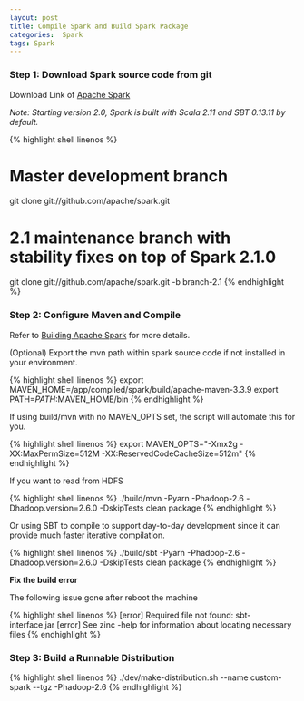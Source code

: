 ```yaml
---
layout: post
title: Compile Spark and Build Spark Package
categories:  Spark
tags: Spark
---
```


### Step 1: Download Spark source code from git

Download Link of [Apache Spark](http://spark.apache.org/downloads.html)

*Note: Starting version 2.0, Spark is built with Scala 2.11 and SBT 0.13.11 by default.*

{% highlight shell linenos %}
# Master development branch
git clone git://github.com/apache/spark.git

# 2.1 maintenance branch with stability fixes on top of Spark 2.1.0
git clone git://github.com/apache/spark.git -b branch-2.1
{% endhighlight %}

### Step 2: Configure Maven and Compile

Refer to [Building Apache Spark](http://spark.apache.org/docs/latest/building-spark.html) for more details.

(Optional) Export the mvn path within spark source code  if not installed in your environment.

{% highlight shell linenos %}
export MAVEN_HOME=/app/compiled/spark/build/apache-maven-3.3.9
export PATH=$PATH:$MAVEN_HOME/bin
{% endhighlight %}

If using build/mvn with no MAVEN_OPTS set, the script will automate this for you.

{% highlight shell linenos %}
export MAVEN_OPTS="-Xmx2g -XX:MaxPermSize=512M -XX:ReservedCodeCacheSize=512m"
{% endhighlight %}

If you want to read from HDFS

{% highlight shell linenos %}
./build/mvn -Pyarn -Phadoop-2.6 -Dhadoop.version=2.6.0 -DskipTests clean package
{% endhighlight %}

Or using SBT to compile to support day-to-day development since it can provide much faster iterative compilation.

{% highlight shell linenos %}
./build/sbt -Pyarn -Phadoop-2.6 -Dhadoop.version=2.6.0 -DskipTests clean package
{% endhighlight %}

**Fix the build error**

The following  issue gone after reboot the machine

{% highlight shell linenos %}
[error] Required file not found: sbt-interface.jar
[error] See zinc -help for information about locating necessary files
{% endhighlight %}

### Step 3: Build a Runnable Distribution

{% highlight shell linenos %}
./dev/make-distribution.sh --name custom-spark --tgz -Phadoop-2.6
{% endhighlight %}